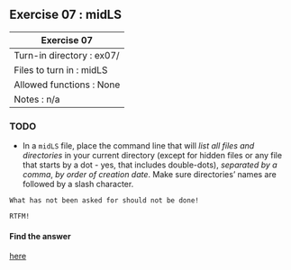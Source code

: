 ## Exercise 07 : midLS

|               Exercise 07             |
|---------------------------------------|
| Turn-in directory : ex07/				|
| Files to turn in : midLS				|
| Allowed functions : None				|
| Notes : n/a							|

### TODO

* In a `midLS` file, place the command line that will *list all files and
directories* in your current directory (except for hidden files or any file that
starts by a dot - yes, that includes double-dots), *separated by a comma*, *by
order of creation date*. Make sure directories’ names are followed by a slash
character.
```
What has not been asked for should not be done!

RTFM!
```

#### Find the answer
[here](https://github.com/idevHive/42/blob/master/Piscines/C/Day00/answers/ex07/README.md)

